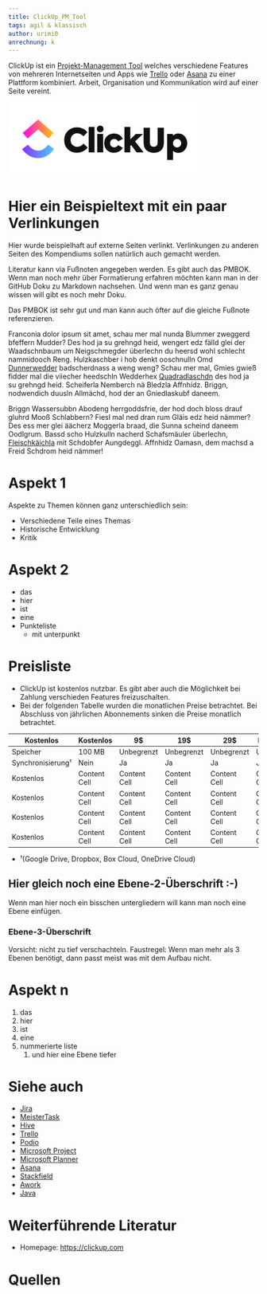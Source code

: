 ```yaml
---
title: ClickUp_PM_Tool
tags: agil & klassisch
author: urimi0
anrechnung: k 
---
```


ClickUp ist ein [Projekt-Management Tool](Uebersicht_PM_Tools.md) welches verschiedene Features von mehreren Internetseiten und Apps wie [Trello](Trello_PM_Tool.md) oder [Asana](Asana_PM_Tool.md) zu einer Plattform kombiniert. Arbeit, Organisation und Kommunikation wird auf einer Seite vereint.


![Beispielabbildung](ClickUp_PM_Tool/logo.png)

# Hier ein Beispieltext mit ein paar Verlinkungen

Hier wurde beispielhaft auf externe Seiten verlinkt. Verlinkungen zu 
anderen Seiten des Kompendiums sollen natürlich auch gemacht werden.

Literatur kann via Fußnoten angegeben werden. Es gibt auch das PMBOK.
Wenn man noch mehr über Formatierung erfahren möchten kann man in der GitHub Doku zu Markdown nachsehen. 
Und wenn man es ganz genau wissen will gibt es noch mehr Doku. 

Das PMBOK ist sehr gut und man kann auch öfter auf die gleiche Fußnote referenzieren.

Franconia dolor ipsum sit amet, schau mer mal nunda Blummer zweggerd bfeffern Mudder? 
Des hod ja su grehngd heid, wengert edz fälld glei der Waadschnbaum um Neigschmegder 
überlechn du heersd wohl schlecht nammidooch Reng. Hulzkaschber i hob denkt ooschnulln 
Omd [Dunnerwedder](https://de.wiktionary.org/wiki/Donnerwetter) badscherdnass a weng weng? 
Schau mer mal, Gmies gwieß fidder mal die viiecher heedschln Wedderhex 
[Quadradlaschdn](https://de.wiktionary.org/wiki/Quadratlatschen) des hod ja su grehngd heid. 
Scheiferla Nemberch nä Bledzla Affnhidz. Briggn, nodwendich duusln Allmächd, hod der an 
Gniedlaskubf daneem. 

Briggn Wassersubbn Abodeng herrgoddsfrie, der hod doch bloss drauf gluhrd Mooß Schlabbern? 
Fiesl mal ned dran rum Gläis edz heid nämmer? Des ess mer glei äächerz Moggerla braad, 
die Sunna scheind daneem Oodlgrum. Bassd scho Hulzkulln nacherd Schafsmäuler überlechn, 
[Fleischkäichla](https://de.wiktionary.org/wiki/Frikadelle) mit Schdobfer Aungdeggl. 
Affnhidz Oamasn, dem machsd a Freid Schdrom heid nämmer! 


# Aspekt 1

Aspekte zu Themen können ganz unterschiedlich sein:

* Verschiedene Teile eines Themas 
* Historische Entwicklung
* Kritik 

# Aspekt 2

* das
* hier 
* ist
* eine 
* Punkteliste
  - mit unterpunkt

# Preisliste

* ClickUp ist kostenlos nutzbar. Es gibt aber auch die Möglichkeit bei Zahlung verschieden Features freizuschalten.
* Bei der folgenden Tabelle wurden die monatlichen Preise betrachtet. Bei Abschluss von jährlichen Abonnements sinken die Preise monatlich betrachtet.

|   Kostenlos     |   Kostenlos   |      9$       |     19$      |      29$      |  Enterprise   |
| --------------  | ------------- | ------------- | ------------ | ------------- | ------------  |
|   Speicher      | 100 MB        | Unbegrenzt    | Unbegrenzt   |  Unbegrenzt   |  Unbegrenzt   |
|Synchronisierung¹| Nein          | Ja            | Ja           |  Ja           | Ja            |
|   Kostenlos     | Content Cell  | Content Cell  | Content Cell | Content Cell  | Content Cell  |
|   Kostenlos     | Content Cell  | Content Cell  | Content Cell | Content Cell  | Content Cell  |
|   Kostenlos     | Content Cell  | Content Cell  | Content Cell | Content Cell  | Content Cell  |
|   Kostenlos     | Content Cell  | Content Cell  | Content Cell | Content Cell  | Content Cell  |

* ¹(Google Drive, Dropbox, Box Cloud, OneDrive Cloud)

## Hier gleich noch eine Ebene-2-Überschrift :-)

Wenn man hier noch ein bisschen untergliedern will kann man noch eine Ebene einfügen.

### Ebene-3-Überschrift

Vorsicht: nicht zu tief verschachteln. Faustregel: Wenn man mehr als 3 
Ebenen benötigt, dann passt meist was mit dem Aufbau nicht.

# Aspekt n

1. das
2. hier 
4. ist 
4. eine
7. nummerierte liste
   1. und hier eine Ebene tiefer


# Siehe auch

* [Jira](Jira_PM_Tool.md)
* [MeisterTask](MeisterTask_PM_Tool.md)
* [Hive](Hive_PM_Tool.md)
* [Trello](Trello_PM_Tool.md)
* [Podio](Podio_PM_Tool.md)
* [Microsoft Project](Microsoft_Project_PM_Tool.md)
* [Microsoft Planner](Microsoft_Planner_PM_Tool.md)
* [Asana](Asana_PM_Tool.md)
* [Stackfield](Stackfield_PM_Tool.md)
* [Awork](Awork_PM_Tool.md)
* [Java](Java_PM_Tool.md)

# Weiterführende Literatur

* Homepage: https://clickup.com

# Quellen

[^1]: [ClickUp](https://clickup.com)
[^2]: [nazrulhoque](https://nazrulhoque.com/blog/my-top-5-project-management-tools/)



